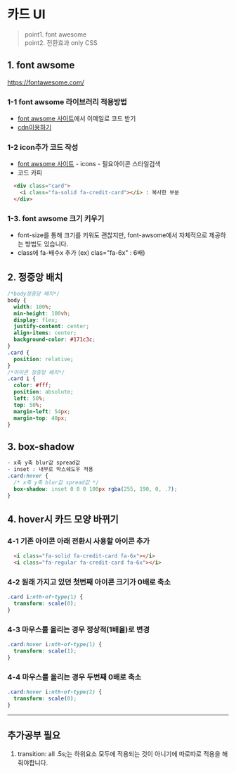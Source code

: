 # 카드 UI 
>point1. font awesome<Br>
 point2. 전환효과 only CSS

## 1. font awsome
https://fontawesome.com/

### 1-1 font awsome 라이브러리 적용방법
- [font awsome 사이트](https://fontawesome.com/)에서 이메일로 코드 받기
- [cdn이용하기](https://cdnjs.com/libraries/font-awesome) 

### 1-2 icon추가 코드 작성
- [font awsome 사이트](https://fontawesome.com/) - icons - 필요아이콘 스타일검색
- 코드 카피

```html
  <div class="card">
    <i class="fa-solid fa-credit-card"></i> : 복사한 부분
  </div>
```

### 1-3. font awsome 크기 키우기
- font-size를 통해 크기를 키워도 괜찮지만, font-awsome에서 자체적으로 제공하는 방법도 있습니다.
- class에 fa-배수x 추가 (ex) clas="fa-6x" : 6배)

## 2. 정중앙 배치
```css
/*body정중앙 배치*/
body {
  width: 100%;
  min-height: 100vh;
  display: flex;
  justify-content: center;
  align-items: center;
  background-color: #171c3c;
}
.card {
  position: relative;
}
/*아이콘 정중앙 배치*/
.card i {
  color: #fff;
  position: absolute;
  left: 50%;
  top: 50%;
  margin-left: 54px;
  margin-top: 48px;
}
```

## 3. box-shadow
```css
- x축 y축 blur값 spread값
- inset : 내부로 박스쉐도우 적용
.card:hover {
  /* x축 y축 blur값 spread값 */
  box-shadow: inset 0 0 0 100px rgba(255, 190, 0, .7);
}
```

## 4. hover시 카드 모양 바뀌기
### 4-1 기존 아이콘 아래 전환시 사용할 아이콘 추가
```html
  <i class="fa-solid fa-credit-card fa-6x"></i>
  <i class="fa-regular fa-credit-card fa-6x"></i>
```
### 4-2 원래 가지고 있던 첫번째 아이콘 크기가 0배로 축소
```css
.card i:nth-of-type(1) {
  transform: scale(0);
}
```
### 4-3 마우스를 올리는 경우 정상적(1배율)로 변경
```css
.card:hover i:nth-of-type(1) {
  transform: scale(1);
}
```
### 4-4 마우스를 올리는 경우 두번째 0배로 축소 
```css
.card:hover i:nth-of-type(2) {
  transform: scale(0);
}
```


---
## 추가공부 필요

1. transition: all .5s;는 하위요소 모두에 적용되는 것이 아니기에 따로따로 적용을 해줘야합니다.
